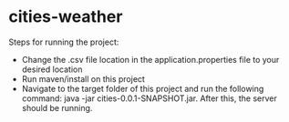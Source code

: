 # cities-weather
Steps for running the project:
- Change the .csv file location in the application.properties file to your desired location
- Run maven/install on this project
- Navigate to the target folder of this project and run the following command: java -jar cities-0.0.1-SNAPSHOT.jar. After this, the server should be running.
